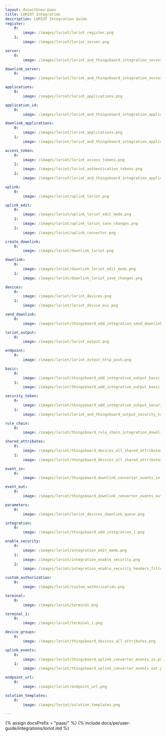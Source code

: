```yaml
---
layout: docwithnav-paas
title: LORIOT Integration 
description: LORIOT Integration Guide 
register:
    0:
        image: /images/loriot/loriot_register.png 
    1:
        image: /images/loriot/loriot_server.png

server:
    0:
        image: /images/loriot/loriot_and_thingsboard_integration_server_1.png

downlink_server:
    0:
        image: /images/loriot/loriot_and_thingsboard_integration_server.png

applications:
    0:
        image: /images/loriot/loriot_applications.png

application_id:
    0:
        image: /images/loriot/loriot_and_thingsboard_integration_application_id_1.png 

downlink_applications:
    0:
        image: /images/loriot/loriot_applications.png
    1:
        image: /images/loriot/loriot_and_thingsboard_integration_application_id.png

access_token:
    0:
        image: /images/loriot/loriot_access_tokens.png
    1:
        image: /images/loriot/loriut_authentication_tokens.png 
    2:
        image: /images/loriot/loriot_and_thingsboard_integration_application_access_token.png

uplink:
    0:
        image: /images/loriot/uplink_loriot.png 

uplink_edit:
    0:
        image: /images/loriot/uplink_loriot_edit_mode.png 
    1:
        image: /images/loriot/uplink_loriot_save_changes.png
    2:
        image: /images/loriot/uplink_convertor.png

create_downlink:
    0:
        image: /images/loriot/downlink_loriot.png

downlink:
    0:
        image: /images/loriot/downlink_loriot_edit_mode.png
    1:
        image: /images/loriot/downlink_loriot_save_changes.png

devices:
    0:
        image: /images/loriot/loriot_devices.png
    1:
        image: /images/loriot/loriot_device_eui.png

send_downlink:
    0:
        image: /images/loriot/thingsboard_add_integration_send_downlink.png

loriot_output:
    0:
        image: /images/loriot/loriot_output.png

endpoint:
    0:
        image: /images/loriot/loriot_output_http_push.png

basic:
    0:
        image: /images/loriot/thingsboard_add_integration_output_basic.png
    1:
        image: /images/loriot/thingsboard_add_integration_output_basic_email_and_password.png

security_token:
    0:
        image: /images/loriot/thingsboard_add_integration_output_security_token.png
    1:
        image: /images/loriot/loriot_and_thingsboard_output_security_token_session.png

rule_chain:
    0:
        image: /images/loriot/thingsboard_rule_chain_integration_downlink.png

shared_attributes:
    0:
        image: /images/loriot/thingsboard_devices_all_shared_attributes.png
    1:
        image: /images/loriot/thingsboard_devices_all_shared_attributes_update.png

event_in:
    0:
        image: /images/loriot/thingsboard_downlink_converter_events_in.png

event_out:
    0:
        image: /images/loriot/thingsboard_downlink_converter_events_out.png

parameters:
    0:
        image: /images/loriot/loriot_devices_downlink_queue.png

integration:
    0:
        image: /images/loriot/thingsboard_add_integration_1.png

enable_security:
    0:
        image: /images/loriot/integration_edit_mode.png
    1:
        image: /images/loriot/integration_enable_security.png
    2:
        image: /images/loriot/integration_enable_security_headers_filter_value.png

custom_authorization:
    0:
        image: /images/loriot/custom_authorization.png

terminal:
    0:
        image: /images/loriot/terminal.png

terminal_1:
    0:
        image: /images/loriot/terminal_1.png

device_groups:
    0:
        image: /images/loriot/thingsboard_devices_all_attributes.png

uplink_events:
    0:
        image: /images/loriot/thingsboard_uplink_converter_events_in.png
    1:
        image: /images/loriot/thingsboard_uplink_converter_events_out.png

endpoint_url:
    0:
        image: /images/loriot/endpoint_url.png

solution_templates:
    0:
        image: /images/loriot/solution_templates.png

---
```

{% assign docsPrefix = "paas/" %}
{% include docs/pe/user-guide/integrations/loriot.md %}

